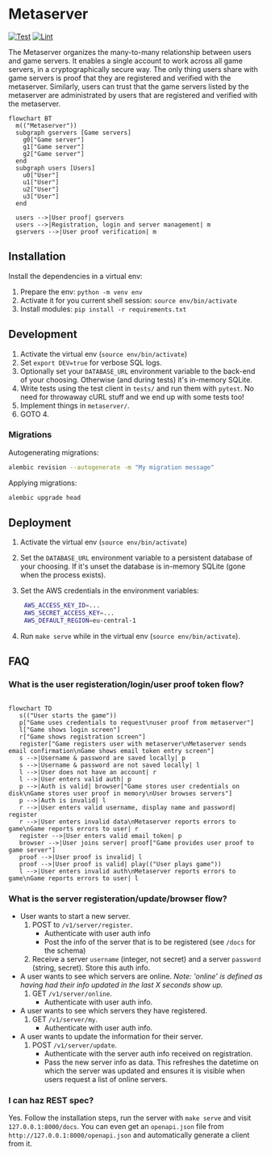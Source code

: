# Metaserver

[![Test](https://github.com/stfwn/savage-metaserver/actions/workflows/test.yml/badge.svg)](https://github.com/stfwn/savage-metaserver/actions/workflows/test.yml)
[![Lint](https://github.com/stfwn/savage-metaserver/actions/workflows/black.yml/badge.svg)](https://github.com/stfwn/savage-metaserver/actions/workflows/black.yml)

The Metaserver organizes the many-to-many relationship between users and game
servers. It enables a single account to work across all game servers, in a
cryptographically secure way. The only thing users share with game servers is
proof that they are registered and verified with the metaserver. Similarly,
users can trust that the game servers listed by the metaserver are
administrated by users that are registered and verified with the metaserver.

```mermaid
flowchart BT
  m(("Metaserver"))
  subgraph gservers [Game servers]
    g0["Game server"]
    g1["Game server"]
    g2["Game server"]
  end
  subgraph users [Users]
    u0["User"]
    u1["User"]
    u2["User"]
    u3["User"]
  end
  
  users -->|User proof| gservers
  users -->|Registration, login and server management| m
  gservers -->|User proof verification| m
```

## Installation

Install the dependencies in a virtual env:

1. Prepare the env: `python -m venv env`
2. Activate it for you current shell session: `source env/bin/activate`
3. Install modules: `pip install -r requirements.txt`


## Development

1. Activate the virtual env (`source env/bin/activate`)
2. Set `export DEV=true` for verbose SQL logs.
3. Optionally set your `DATABASE_URL` environment variable to the back-end of
   your choosing. Otherwise (and during tests) it's in-memory SQLite.
4. Write tests using the test client in `tests/` and run them with `pytest`. No
   need for throwaway cURL stuff and we end up with some tests too!
5. Implement things in `metaserver/`.
6. GOTO 4.

### Migrations

Autogenerating migrations:

```bash
alembic revision --autogenerate -m "My migration message"
```

Applying migrations:

```bash
alembic upgrade head
```

## Deployment

1. Activate the virtual env (`source env/bin/activate`)
2. Set the `DATABASE_URL` environment variable to a persistent database of your
   choosing. If it's unset the database is in-memory SQLite (gone when the
   process exists).
3. Set the AWS credentials in the environment variables:

   ```bash
    AWS_ACCESS_KEY_ID=...
    AWS_SECRET_ACCESS_KEY=...
    AWS_DEFAULT_REGION=eu-central-1
   ```

4. Run `make serve` while in the virtual env (`source env/bin/activate`).

## FAQ

### What is the user registeration/login/user proof token flow?

```mermaid

flowchart TD
   s(("User starts the game"))
   p["Game uses credentials to request\nuser proof from metaserver"]
   l["Game shows login screen"]
   r["Game shows registration screen"]
   register["Game registers user with metaserver\nMetaserver sends email confirmation\nGame shows email token entry screen"]
   s -->|Username & password are saved locally| p
   s -->|Username & password are not saved locally| l
   l -->|User does not have an account| r
   l -->|User enters valid auth| p
   p -->|Auth is valid| browser["Game stores user credentials on disk\nGame stores user proof in memory\nUser browses servers"]
   p -->|Auth is invalid| l
   r -->|User enters valid username, display name and password| register
   r -->|User enters invalid data\nMetaserver reports errors to game\nGame reports errors to user| r
   register -->|User enters valid email token| p
   browser -->|User joins server| proof["Game provides user proof to game server"]
   proof -->|User proof is invalid| l
   proof -->|User proof is valid| play(("User plays game"))
   l -->|User enters invalid auth\nMetaserver reports errors to game\nGame reports errors to user| l
```

### What is the server registeration/update/browser flow?

- User wants to start a new server.
    1. POST to `/v1/server/register`.
        - Authenticate with user auth info
        - Post the info of the server that is to be registered (see `/docs` for
          the schema)
    2. Receive a server `username` (integer, not secret) and a server
       `password` (string, secret). Store this auth info.
- A user wants to see which servers are online. *Note: 'online' is defined as
  having had their info updated in the last X seconds show up.*
    1. GET `/v1/server/online`.
        - Authenticate with user auth info.
- A user wants to see which servers they have registered.
    1. GET `/v1/server/my`.
        - Authenticate with user auth info.
- A user wants to update the information for their server.
    1. POST `/v1/server/update`.
        - Authenticate with the server auth info received on registration.
        - Pass the new server info as data. This refreshes the datetime on
          which the server was updated and ensures it is visible when users
          request a list of online servers.

### I can haz REST spec?

Yes. Follow the installation steps, run the server with `make serve` and visit
`127.0.0.1:8000/docs`. You can even get an `openapi.json` file from
`http://127.0.0.1:8000/openapi.json` and automatically generate a client from
it.
